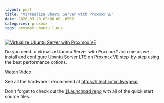```yaml
---
layout: post
title: "Virtualize Ubuntu Server with Proxmox VE"
date: 2020-03-20 09:00:00 -0500
categories: proxmox
tags: proxmox ubuntu linux
---
```


[![Virtualize Ubuntu Server with Proxmox VE](https://img.youtube.com/vi/YR9SNDD8WB4/0.jpg)](https://www.youtube.com/watch?v=YR9SNDD8WB4 "Virtualize Ubuntu Server with Proxmox VE")

Do you need to virtualize Ubuntu Server with Proxmox? Join me as we install and configure Ubuntu Server LTS on Proxmox VE step-by-step using the best performance options.

[Watch Video](https://www.youtube.com/watch?v=YR9SNDD8WB4)

See all the hardware I recommend at <https://l.technotim.live/gear>

Don't forget to check out the [🚀Launchpad repo](https://l.technotim.live/quick-start) with all of the quick start source files.